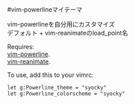 #vim-powerlineマイテーマ

vim-powerlineを自分用にカスタマイズ  
デフォルト + vim-reanimateのload_point名

Requires:  
[vim-powerline](https://github.com/Lokaltog/vim-powerline).  
[vim-reanimate](https://github.com/osyo-manga/vim-reanimate).

To use, add this to your vimrc:

	let g:Powerline_theme = "syocky"
	let g:Powerline_colorscheme = "syocky"
